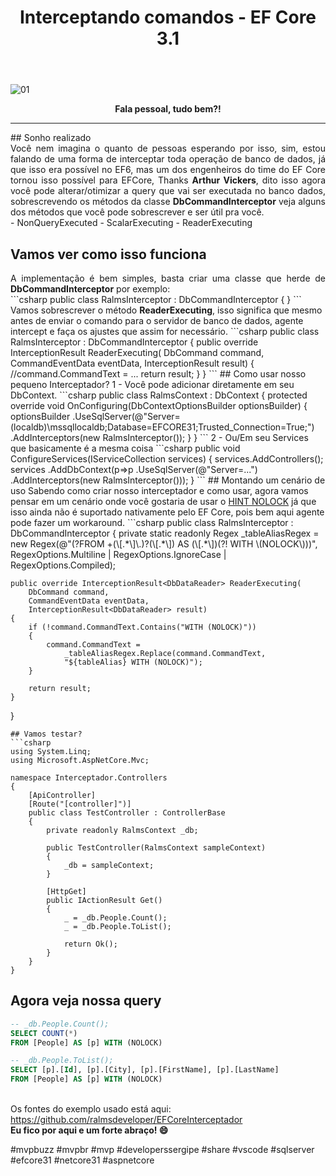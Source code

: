 ﻿---
title: "Interceptando comandos - EF Core 3.1"
comments: true
excerpt_separator: "Ler mais"
categories:
  - Dica
---

![01]({{site.url}}{{site.baseurl}}/assets/images/efcoreinterception.png)

<center><strong>Fala pessoal, tudo bem?!</strong></center>
<hr> 
## Sonho realizado
<div style="text-align: justify;">
Você nem imagina o quanto de pessoas esperando por isso, sim, estou falando de uma forma de interceptar toda operação de banco de dados, já que isso era possível no EF6, mas um dos engenheiros do 
time do EF Core tornou isso possível para EFCore, Thanks <b>Arthur Vickers</b>, dito isso agora você pode alterar/otimizar a query que vai ser executada 
no banco dados, sobrescrevendo os métodos da classe <b>DbCommandInterceptor</b> veja alguns dos métodos que você pode sobrescrever 
e ser útil pra você.
</div> 
- NonQueryExecuted
- ScalarExecuting
- ReaderExecuting

## Vamos ver como isso funciona
<div style="text-align: justify;">
A implementação é bem simples, basta criar uma classe que herde de <b>DbCommandInterceptor</b> por exemplo:
</div> 
```csharp
public class RalmsInterceptor : DbCommandInterceptor
{
}
```
Vamos sobrescrever o método <b>ReaderExecuting</b>, isso significa que mesmo antes de enviar o comando para o servidor de banco de dados, 
agente intercept e faça os ajustes que assim for necessário.
```csharp
public class RalmsInterceptor : DbCommandInterceptor
{
    public override InterceptionResult<DbDataReader> ReaderExecuting(
        DbCommand command, 
        CommandEventData eventData, 
        InterceptionResult<DbDataReader> result)
    {
        //command.CommandText = ...
        return result;
    }
}
```
## Como usar nosso pequeno Interceptador?
1 - Você pode adicionar diretamente em seu DbContext.
```csharp
public class RalmsContext : DbContext
{
    protected override void OnConfiguring(DbContextOptionsBuilder optionsBuilder)
    {
        optionsBuilder
            .UseSqlServer(@"Server=(localdb)\mssqllocaldb;Database=EFCORE31;Trusted_Connection=True;")
            .AddInterceptors(new RalmsInterceptor());
    }
}
```
2 - Ou/Em seu Services que basicamente é a mesma coisa
```csharp
public void ConfigureServices(IServiceCollection services)
{
    services.AddControllers();
    services
        .AddDbContext<RalmsContext>(p=>p
            .UseSqlServer(@"Server=...")
            .AddInterceptors(new RalmsInterceptor()));
}
```
## Montando um cenário de uso
Sabendo como criar nosso interceptador e como usar, agora vamos pensar em um cenário onde você gostaria de usar o <a href="https://docs.microsoft.com/pt-br/sql/t-sql/queries/hints-transact-sql-table?view=sql-server-ver15" target="_BLANK" alt="">HINT NOLOCK</a> 
já que isso ainda não é suportado nativamente pelo EF Core, pois bem aqui agente pode fazer um workaround.
```csharp
public class RalmsInterceptor : DbCommandInterceptor
{
    private static readonly Regex _tableAliasRegex =
        new Regex(@"(?<tableAlias>FROM +(\[.*\]\.)?(\[.*\]) AS (\[.*\])(?! WITH \(NOLOCK\)))",
            RegexOptions.Multiline | 
            RegexOptions.IgnoreCase | 
            RegexOptions.Compiled);

    public override InterceptionResult<DbDataReader> ReaderExecuting(
        DbCommand command,
        CommandEventData eventData,
        InterceptionResult<DbDataReader> result)
    {
        if (!command.CommandText.Contains("WITH (NOLOCK)"))
        {
            command.CommandText =
                _tableAliasRegex.Replace(command.CommandText,
                "${tableAlias} WITH (NOLOCK)");
        }

        return result;
    }
}
```
## Vamos testar?
```csharp
using System.Linq;
using Microsoft.AspNetCore.Mvc;

namespace Interceptador.Controllers
{
    [ApiController]
    [Route("[controller]")]
    public class TestController : ControllerBase
    {
        private readonly RalmsContext _db;

        public TestController(RalmsContext sampleContext)
        {
            _db = sampleContext;
        }

        [HttpGet]
        public IActionResult Get()
        {
            _ = _db.People.Count();
            _ = _db.People.ToList();

            return Ok();
        }
    }
}
```

## Agora veja nossa query
```sql
-- _db.People.Count();
SELECT COUNT(*)
FROM [People] AS [p] WITH (NOLOCK)

-- _db.People.ToList();
SELECT [p].[Id], [p].[City], [p].[FirstName], [p].[LastName]
FROM [People] AS [p] WITH (NOLOCK)
```
<br>
Os fontes do exemplo usado está aqui:<br>
<a href="https://github.com/ralmsdeveloper/EFCoreInterceptador" target="_BLANK" alt="">
https://github.com/ralmsdeveloper/EFCoreInterceptador
</a>

<div class="notice--success">
<strong>
 Eu fico por aqui e um forte abraço! 😄 
</strong>
</div> 


 #mvpbuzz #mvpbr #mvp #developerssergipe #share #vscode #sqlserver #efcore31 #netcore31 #aspnetcore<br><br>
